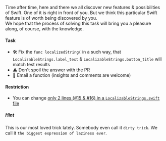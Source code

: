 Time after time, here and there we all discover new features & possibilities
of Swift. One of it is right in front of you. But we think this particular
Swift feature is of worth being discovered by you.  
We hope that the process of solving this task will bring you a pleasure along,
of course, with the knowledge.


#### Task
* 🛠 Fix the `func localizedString(` in a such way, that
`LocalizableStrings.label_text` & `LocalizableStrings.button_title`
will match test results
* ⚠️ Don't spoil the answer with the PR
* 📧 Email a function (insights and comments are welcome)

#### Restriction
* You can change [only 2 lines (#15 & #16) in a `LocalizableStrings.swift`
file](CraftyChallange/LocalizableStrings.swift#L15-L16)

##### Hint
This is our most loved trick lately. Somebody even call it `dirty trick`. We
call it `the biggest expression of laziness ever`.
